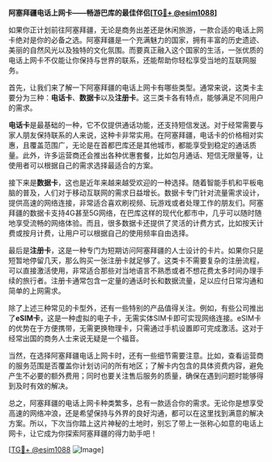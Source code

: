 **阿塞拜疆电话上网卡——畅游巴库的最佳伴侣[[TG💪+ @esim1088](https://t.me/s/esim1088)]**

如果你正计划前往阿塞拜疆，无论是商务出差还是休闲旅游，一款合适的电话上网卡绝对是你的必备之选。阿塞拜疆是一个充满魅力的国家，拥有丰富的历史遗迹、美丽的自然风光以及独特的文化氛围。而要真正融入这个国家的生活，一张优质的电话上网卡不仅能让你保持与世界的联系，还能帮助你轻松享受当地的互联网服务。

首先，让我们来了解一下阿塞拜疆的电话上网卡有哪些类型。通常来说，这类卡主要分为三种：**电话卡**、**数据卡**以及**注册卡**。这三类卡各有特点，能够满足不同用户的需求。

**电话卡**是最基础的一种，它不仅提供通话功能，还支持短信发送。对于经常需要与家人朋友保持联系的人来说，这种卡非常实用。在阿塞拜疆，电话卡的价格相对实惠，且覆盖范围广，无论是在首都巴库还是其他城市，都能享受到稳定的通话质量。此外，许多运营商还会推出各种优惠套餐，比如包月通话、短信无限量等，让使用者可以根据自己的需求选择最适合的方案。

接下来是**数据卡**，这也是近年来越来越受欢迎的一种选择。随着智能手机和平板电脑的普及，人们对于移动互联网的需求日益增长。数据卡专门针对流量需求设计，提供高速的网络连接，非常适合喜欢刷视频、玩游戏或者处理工作的朋友们。阿塞拜疆的数据卡支持4G甚至5G网络，在巴库这样的现代化都市中，几乎可以随时随地享受流畅的网络体验。而且，很多数据卡还提供了灵活的计费方式，比如按天计费或按月计费，让用户可以根据自己的使用频率自由选择。

最后是**注册卡**，这是一种专门为短期访问阿塞拜疆的人士设计的卡片。如果你只是短暂地停留几天，那么购买一张注册卡就足够了。这类卡不需要复杂的注册流程，可以直接激活使用，非常适合那些对当地语言不熟悉或者不想花费太多时间办理手续的旅行者。注册卡通常包含一定量的通话时长和数据流量，足以应付日常沟通和简单的上网需求。

除了上述三种常见的卡型外，还有一些特别的产品值得关注。例如，有些公司推出了**eSIM卡**，这是一种虚拟的电子卡，无需实体SIM卡即可实现网络连接。eSIM卡的优势在于方便携带，无需更换物理卡，只需通过手机设置即可完成激活。这对于经常出国的商务人士来说无疑是一个福音。

当然，在选择阿塞拜疆电话上网卡时，还有一些细节需要注意。比如，查看运营商的服务范围是否覆盖你计划访问的所有地区；了解卡内包含的具体资费内容，避免产生不必要的额外费用；同时也要关注售后服务的质量，确保在遇到问题时能够得到及时有效的解决。

总之，阿塞拜疆的电话上网卡种类繁多，总有一款适合你的需求。无论你是想享受高速的网络冲浪，还是希望保持与外界的良好沟通，都可以在这里找到满意的解决方案。所以，下次当你踏上这片神秘的土地时，别忘了带上一张称心如意的电话上网卡，让它成为你探索阿塞拜疆的得力助手吧！

[[TG💪+ @esim1088](https://t.me/s/esim1088) ![Image](https://i.postimg.cc/4NQfJmqS/Snipaste-2025-05-13-00-14-12.png)]